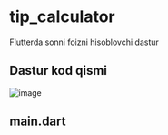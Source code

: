 # tip_calculator

Flutterda sonni foizni hisoblovchi dastur

## Dastur kod qismi

![image](https://user-images.githubusercontent.com/99138346/212011314-45368601-9b03-4146-bd14-4acded4b9abe.png)
###
## main.dart


